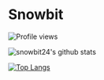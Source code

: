 # Snowbit

![Profile views](https://gpvc.arturio.dev/snowbit-coderboi)

![snowbit24's github stats](https://github-readme-stats.vercel.app/api?username=snowbit-coderboi&theme=midnight-purple&show_icons=true&hide_border=true)

[![Top Langs](https://github-readme-stats.vercel.app/api/top-langs/?username=snowbit-coderboi&theme=midnight-purple&hide_border=true&layout=compact)](https://github.com/anuraghazra/github-readme-stats)



